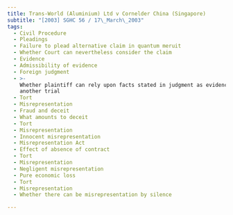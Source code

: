 ```yaml
---
title: Trans-World (Aluminium) Ltd v Cornelder China (Singapore)
subtitle: "[2003] SGHC 56 / 17\_March\_2003"
tags:
  - Civil Procedure
  - Pleadings
  - Failure to plead alternative claim in quantum meruit
  - Whether Court can nevertheless consider the claim
  - Evidence
  - Admissibility of evidence
  - Foreign judgment
  - >-
    Whether plaintiff can rely upon facts stated in judgment as evidence in
    another trial
  - Tort
  - Misrepresentation
  - Fraud and deceit
  - What amounts to deceit
  - Tort
  - Misrepresentation
  - Innocent misrepresentation
  - Misrepresentation Act
  - Effect of absence of contract
  - Tort
  - Misrepresentation
  - Negligent misrepresentation
  - Pure economic loss
  - Tort
  - Misrepresentation
  - Whether there can be misrepresentation by silence

---
```



